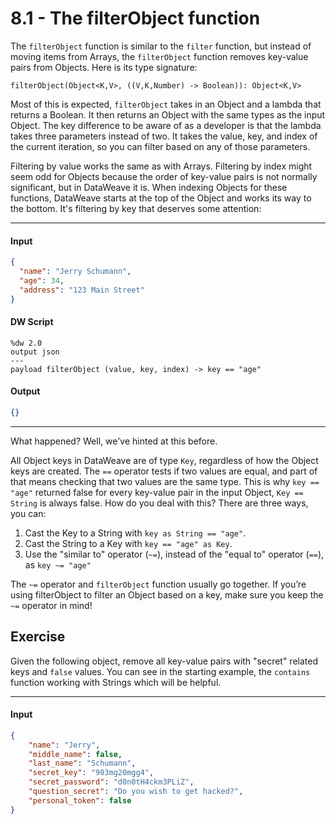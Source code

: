 # 8.1 - The filterObject function

The `filterObject` function is similar to the `filter` function, but instead of moving items from Arrays, the `filterObject` function removes key-value pairs from Objects. Here is its type signature:
```
filterObject(Object<K,V>, ((V,K,Number) -> Boolean)): Object<K,V>
```
Most of this is expected, `filterObject` takes in an Object and a lambda that returns a Boolean. It then returns an Object with the same types as the input Object. The key difference to be aware of as a developer is that the lambda takes three parameters instead of two. It takes the value, key, and index of the current iteration, so you can filter based on any of those parameters.

Filtering by value works the same as with Arrays. Filtering by index might seem odd for Objects because the order of key-value pairs is not normally significant, but in DataWeave it is. When indexing Objects for these functions, DataWeave starts at the top of the Object and works its way to the bottom. It's filtering by key that deserves some attention:

---
#### Input
```json
{
  "name": "Jerry Schumann",
  "age": 34,
  "address": "123 Main Street"
}
```
#### DW Script
```dw
%dw 2.0
output json
---
payload filterObject (value, key, index) -> key == "age"
```
#### Output
```json
{}
```
---

What happened? Well, we've hinted at this before.

All Object keys in DataWeave are of type `Key`, regardless of how the Object keys are created. The ``==`` operator tests if two values are equal, and part of that means checking that two values are the same type. This is why `key == "age"` returned false for every key-value pair in the input Object, `Key == String` is always false. How do you deal with this? There are three ways, you can:

1. Cast the Key to a String with `key as String == "age"`.
2. Cast the String to a Key with `key == "age" as Key`.
3. Use the "similar to" operator (`~=`), instead of the "equal to" operator (`==`), as `key ~= "age"`

The `~=` operator and `filterObject` function usually go together. If you’re using filterObject to filter an Object based on a key, make sure you keep the `~=` operator in mind!

## Exercise

Given the following object, remove all key-value pairs with "secret" related keys and `false` values. You can see in the starting example, the `contains` function working with Strings which will be helpful.

----
#### Input
```json
{
    "name": "Jerry",
    "middle_name": false,
    "last_name": "Schumann",
    "secret_key": "903mg20mgg4",
    "secret_password": "d0n0tH4ckm3PLiZ",
    "question_secret": "Do you wish to get hacked?",
    "personal_token": false
}
```
